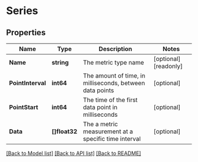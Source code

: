 # Series

## Properties

Name | Type | Description | Notes
------------ | ------------- | ------------- | -------------
**Name** | **string** | The metric type name | [optional] [readonly] 
**PointInterval** | **int64** | The amount of time, in milliseconds, between data points | [optional] 
**PointStart** | **int64** | The time of the first data point in milliseconds | [optional] 
**Data** | **[]float32** | The a metric measurement at a specific time interval | [optional] 

[[Back to Model list]](../README.md#documentation-for-models) [[Back to API list]](../README.md#documentation-for-api-endpoints) [[Back to README]](../README.md)


